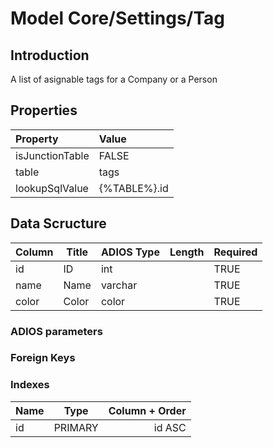 # Model Core/Settings/Tag

## Introduction

A list of asignable tags for a Company or a Person

## Properties

| Property        | Value        |
| :-------------- | :----------- |
| isJunctionTable | FALSE        |
| table           | tags         |
| lookupSqlValue  | {%TABLE%}.id |

## Data Scructure

| Column | Title | ADIOS Type | Length | Required |
| ------ | ----- | ---------- | ------ | -------- |
| id     | ID    | int        |        | TRUE     |
| name   | Name  | varchar    |        | TRUE     |
| color  | Color | color      |        | TRUE     |

### ADIOS parameters

### Foreign Keys

### Indexes

| Name |  Type   | Column + Order |
| :--- | :-----: | -------------: |
| id   | PRIMARY |         id ASC |
